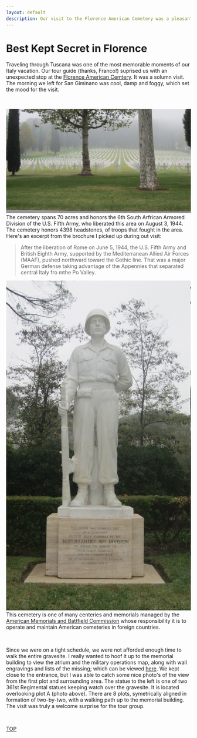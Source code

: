 ```yaml
---
layout: default
description: Our visit to the Florence American Cemetery was a pleasant surprise
---
```


<html>
<body>
<h1> Best Kept Secret in Florence</h1>

<p>Traveling through Tuscana was one of the most memorable moments of our Italy vacation.  Our tour guide (thanks, Franco!) suprised us with an unexpected stop at the <a href="https://www.abmc.gov/cemeteries-memorials/europe/florence-american-cemetery" target="_blank">Florence American Cemtery</a>.  It was a solumn visit.  The morning we left for San Giminano was cool, damp and foggy, which set the mood for the visit.</p>
<br>
<p><img id="r_small" src="/assets/images/IMG_0783.jpg" alt="Florence American Cemetery">The cemetery spans 70 acres and honors the 6th South Arfrican Armored Division of the U.S. Fifth Army, who liberated this area on August 3, 1944.  The cemetery honors 4398 headstones, of troops that fought in the area. Here's an excerpt from the brochure I picked up during out visit:</p>

<blockquote>After the liberation of Rome on June 5, 1944, the U.S. Fifth Army and British Eighth Army, supported by the Mediterranean Allied Air Forces (MAAF), pushed northward toward the Gothic line.  That was a major German defense taking advantage of the Appennies that separated central Italy fro mthe Po Valley.
</blockquote>

<p><img id="l_small" src="/assets/images/IMG_0782.jpg" alt="Standing the Watch">This cemetery is one of many centeries and memorials managed by the <a href="https://www.abmc.gov">American Memorials and Battfield Commission</a> whose responsibility it is to operate and maintain American cemeteries in foreign countries.  </p>
<br>
<p>Since we were on a tight schedule, we were not afforded enough time to walk the entire gravesite.  I really wanted to hoof it up to the memorial building to view the atrium and the military operations map, along with wall engravings and lists of the missing; which can be viewed <a href="https://www.abmc.gov/sites/default/files/publications/Florence.pdf" target="_blank">here</a>.  We kept close to the entrance, but I was able to catch some nice photo's of the view from the first plot and surrounding area.  The statue to the left is one of two 361st Regimental statues keeping watch over the gravesite.  It is located overlooking plot A (photo above).  There are 8 plots, symetrically aligned in formation of two-by-two, with a walking path up to the memorial building.  The visit was truly a welcome surprise for the tour group. </p>
<br>
<p><a class="myBtn" href="#top">TOP</a></p>
<br>
</body>
</html>